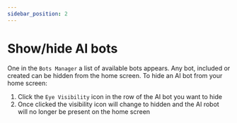```yaml
---
sidebar_position: 2
---
```


# Show/hide AI bots

One in the `Bots Manager` a list of available bots appears. Any bot, included or created can be hidden from the home screen. To hide an AI bot from your home screen:

1. Click the `Eye Visibility` icon in the row of the AI bot you want to hide
2. Once clicked the visibility icon will change to hidden and the AI robot will no longer be present on the home screen